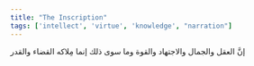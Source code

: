```yaml
---
title: "The Inscription"
tags: ['intellect', 'virtue', 'knowledge', "narration"]
---
```


 إنَّ العقل والجمال والاجتهاد والقوة وما سوى ذلك إنما مِلاكه القضاء والقدر
